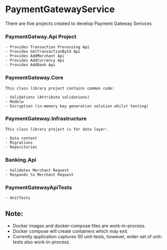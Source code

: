 # PaymentGatewayService

There are five projects created to develop Payment Gateway Serivces

### PaymentGatway.Api Project

    - Provides Transaction Processing Api
    - Provides GetTransactionById Api
    - Provides AddMerchant Api
    - Provides AddCurrency Api
    - Provides AddBank Api

### PaymentGateway.Core

    This class library project contains common code:
    
    - Validations (Attribute validations)
    - Modelw
    - Encryption (in-memory key generation solution whilst testing)

### PaymentGateway.Infrastructure

    This class library project is for data layer:
    
    - Data context
    - Migrations
    - Repositories
 
 ### Banking.Api
 
    - Validates Merchant Request
    - Responds to Merchant Request
    
 ### PaymentGatewayApiTests
 
    - UnitTests 
    
## Note:
  - Docker images and docker-compose files are work-in-process. 
  - Docker compose will create containers which may exit.
  - Currently application captures 50 unit-tests, however, wider set of unit-tests also work-in-process.
    
 
   
